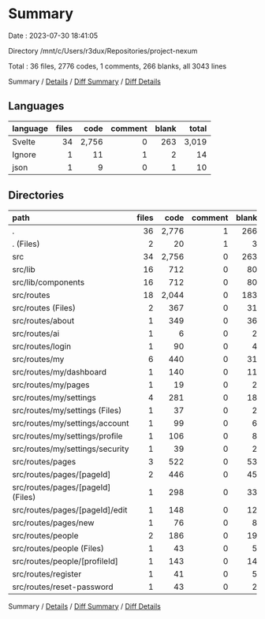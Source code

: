 # Summary

Date : 2023-07-30 18:41:05

Directory /mnt/c/Users/r3dux/Repositories/project-nexum

Total : 36 files,  2776 codes, 1 comments, 266 blanks, all 3043 lines

Summary / [Details](details.md) / [Diff Summary](diff.md) / [Diff Details](diff-details.md)

## Languages
| language | files | code | comment | blank | total |
| :--- | ---: | ---: | ---: | ---: | ---: |
| Svelte | 34 | 2,756 | 0 | 263 | 3,019 |
| Ignore | 1 | 11 | 1 | 2 | 14 |
| json | 1 | 9 | 0 | 1 | 10 |

## Directories
| path | files | code | comment | blank | total |
| :--- | ---: | ---: | ---: | ---: | ---: |
| . | 36 | 2,776 | 1 | 266 | 3,043 |
| . (Files) | 2 | 20 | 1 | 3 | 24 |
| src | 34 | 2,756 | 0 | 263 | 3,019 |
| src/lib | 16 | 712 | 0 | 80 | 792 |
| src/lib/components | 16 | 712 | 0 | 80 | 792 |
| src/routes | 18 | 2,044 | 0 | 183 | 2,227 |
| src/routes (Files) | 2 | 367 | 0 | 31 | 398 |
| src/routes/about | 1 | 349 | 0 | 36 | 385 |
| src/routes/ai | 1 | 6 | 0 | 2 | 8 |
| src/routes/login | 1 | 90 | 0 | 4 | 94 |
| src/routes/my | 6 | 440 | 0 | 31 | 471 |
| src/routes/my/dashboard | 1 | 140 | 0 | 11 | 151 |
| src/routes/my/pages | 1 | 19 | 0 | 2 | 21 |
| src/routes/my/settings | 4 | 281 | 0 | 18 | 299 |
| src/routes/my/settings (Files) | 1 | 37 | 0 | 2 | 39 |
| src/routes/my/settings/account | 1 | 99 | 0 | 6 | 105 |
| src/routes/my/settings/profile | 1 | 106 | 0 | 8 | 114 |
| src/routes/my/settings/security | 1 | 39 | 0 | 2 | 41 |
| src/routes/pages | 3 | 522 | 0 | 53 | 575 |
| src/routes/pages/[pageId] | 2 | 446 | 0 | 45 | 491 |
| src/routes/pages/[pageId] (Files) | 1 | 298 | 0 | 33 | 331 |
| src/routes/pages/[pageId]/edit | 1 | 148 | 0 | 12 | 160 |
| src/routes/pages/new | 1 | 76 | 0 | 8 | 84 |
| src/routes/people | 2 | 186 | 0 | 19 | 205 |
| src/routes/people (Files) | 1 | 43 | 0 | 5 | 48 |
| src/routes/people/[profileId] | 1 | 143 | 0 | 14 | 157 |
| src/routes/register | 1 | 41 | 0 | 5 | 46 |
| src/routes/reset-password | 1 | 43 | 0 | 2 | 45 |

Summary / [Details](details.md) / [Diff Summary](diff.md) / [Diff Details](diff-details.md)